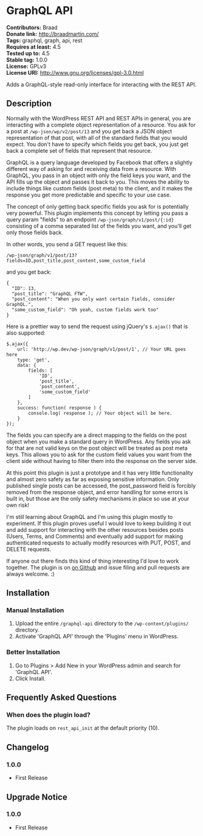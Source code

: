 # GraphQL API #
**Contributors:** Braad  
**Donate link:** http://braadmartin.com/  
**Tags:** graphql, graph, api, rest  
**Requires at least:** 4.5  
**Tested up to:** 4.5  
**Stable tag:** 1.0.0  
**License:** GPLv3  
**License URI:** http://www.gnu.org/licenses/gpl-3.0.html  

Adds a GraphQL-style read-only interface for interacting with the REST API.

## Description ##

Normally with the WordPress REST API and REST APIs in general, you are interacting with a complete object representation of a resource. You ask for a post at `/wp-json/wp/v2/post/13` and you get back a JSON object representation of that post, with all of the standard fields that you would expect. You don't have to specify which fields you get back, you just get back a complete set of fields that represent that resource.

GraphQL is a query language developed by Facebook that offers a slightly different way of asking for and receiving data from a resource. With GraphQL, you pass in an object with only the field keys you want, and the API fills up the object and passes it back to you. This moves the ability to include things like custom fields (post meta) to the client, and it makes the response you get more predictable and specific to your use case.

The concept of only getting back specific fields you ask for is potentially very powerful. This plugin implements this concept by letting you pass a query param "fields" to an endpoint `/wp-json/graph/v1/post/{:id}` consisting of a comma separated list of the fields you want, and you'll get only those fields back.

In other words, you send a GET request like this:


	/wp-json/graph/v1/post/13?fields=ID,post_title,post_content,some_custom_field


and you get back:


	{
	  "ID": 13,
	  "post_title": "GraphQL FTW",
	  "post_content": "When you only want certain fields, consider GraphQL.",
	  "some_custom_field": "Oh yeah, custom fields work too"
	}


Here is a prettier way to send the request using jQuery's `$.ajax()` that is also supported:


	$.ajax({
		url: 'http://wp.dev/wp-json/graph/v1/post/1', // Your URL goes here
		type: 'get',
		data: {
			fields: [
				'ID',
				'post_title',
				'post_content',
				'some_custom_field'
			]
		},
		success: function( response ) {
			console.log( response ); // Your object will be here.
		}
	});


The fields you can specify are a direct mapping to the fields on the post object when you make a standard query in WordPress. Any fields you ask for that are not valid keys on the post object will be treated as post meta keys. This allows you to ask for the custom field values you want from the client side without having to filter them into the response on the server side.

At this point this plugin is just a prototype and it has very little functionality and almost zero safety as far as exposing sensitive information. Only published single posts can be accessed, the post_password field is forcibly removed from the response object, and error handling for some errors is built in, but those are the only safety mechanisms in place so use at your own risk!

I'm still learning about GraphQL and I'm using this plugin mostly to experiment. If this plugin proves useful I would love to keep building it out and add support for interacting with the other resources besides posts (Users, Terms, and Comments) and eventually add support for making authenticated requests to actually modify resources with PUT, POST, and DELETE requests.

If anyone out there finds this kind of thing interesting I'd love to work together. The plugin is on [on Github](https://github.com/BraadMartin/graphql-api "GraphQL API for WordPress") and issue filing and pull requests are always welcome. :)

## Installation ##

### Manual Installation ###

1. Upload the entire `/graphql-api` directory to the `/wp-content/plugins/` directory.
1. Activate 'GraphQL API' through the 'Plugins' menu in WordPress.

### Better Installation ###

1. Go to Plugins > Add New in your WordPress admin and search for 'GraphQL API'.
1. Click Install.

## Frequently Asked Questions ##

### When does the plugin load? ###

The plugin loads on `rest_api_init` at the default priority (10).

## Changelog ##

### 1.0.0 ###
* First Release

## Upgrade Notice ##

### 1.0.0 ###
* First Release